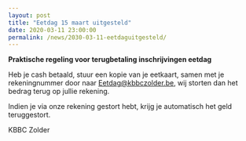 ```yaml
---
layout: post
title: "Eetdag 15 maart uitgesteld"
date: 2020-03-11 23:00:00
permalink: /news/2030-03-11-eetdaguitgesteld/
---
```


**Praktische regeling voor terugbetaling inschrijvingen eetdag**


Heb je cash betaald, stuur een kopie van je eetkaart, samen met je rekeningnummer door naar Eetdag@kbbczolder.be, wij storten dan het bedrag terug op jullie rekening.

Indien je via onze rekening gestort hebt, krijg je automatisch het geld teruggestort.


KBBC Zolder
